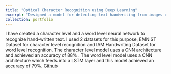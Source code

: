 ```yaml
---
title: "Optical Character Recognition using Deep Learning"
excerpt: "Designed a model for detecting text handwriting from images of texts. Worked in keras using Convolutional Neural Networks(CNN) and Long Short Term Memory(LSTM) cells.[Github](https://github.com/vatsalg29/Optical-Character-Recognition-using-Deep-Learning) <br/><img src='/images/ocrpicss.png'>"
collection: portfolio
---
```


I have created a character level and a word level neural network to recognize hand-written text. I used 2
datasets for this purpose, EMNIST Dataset for character level recognition and IAM Handwriting
Dataset for word level recognition. The character level model uses a CNN architecture and achieved
an accuracy of 88% . The word level model uses a CNN architecture which feeds into a LSTM layer
and this model achieved an accuracy of 79%.
[Github](https://github.com/vatsalg29/Optical-Character-Recognition-using-Deep-Learning)
